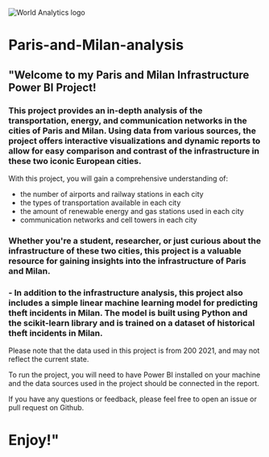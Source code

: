 
![World Analytics logo](https://user-images.githubusercontent.com/73910380/214586209-45f9140d-2b9d-406a-ae9f-bdc2239d719f.png)
# Paris-and-Milan-analysis
 
## "Welcome to my Paris and Milan Infrastructure Power BI Project!

### This project provides an in-depth analysis of the transportation, energy, and communication networks in the cities of Paris and Milan. Using data from various sources, the project offers interactive visualizations and dynamic reports to allow for easy comparison and contrast of the infrastructure in these two iconic European cities.

With this project, you will gain a comprehensive understanding of:

- the number of airports and railway stations in each city
- the types of transportation available in each city
- the amount of renewable energy and gas stations used in each city
- communication networks and cell towers in each city

### Whether you're a student, researcher, or just curious about the infrastructure of these two cities, this project is a valuable resource for gaining insights into the infrastructure of Paris and Milan.
### - In addition to the infrastructure analysis, this project also includes a simple linear machine learning model for predicting theft incidents in Milan. The model is built using Python and the scikit-learn library and is trained on a dataset of historical theft incidents in Milan.

Please note that the data used in this project is from 200 2021, and may not reflect the current state.

To run the project, you will need to have Power BI installed on your machine and the data sources used in the project should be connected in the report.

If you have any questions or feedback, please feel free to open an issue or pull request on Github.
# Enjoy!"
